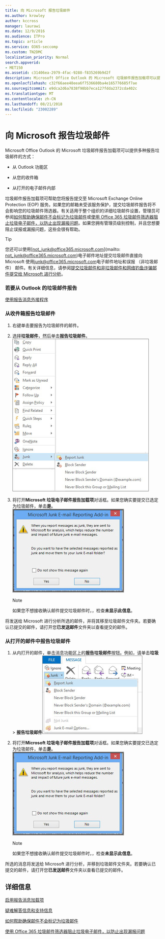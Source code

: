 ```yaml
---
title: 向 Microsoft 报告垃圾邮件
ms.author: krowley
author: kccross
manager: laurawi
ms.date: 12/9/2016
ms.audience: ITPro
ms.topic: article
ms.service: O365-seccomp
ms.custom: TN2DMC
localization_priority: Normal
search.appverid:
- MET150
ms.assetid: c31406ea-2979-4fac-9288-f835269b9d2f
description: Microsoft Office Outlook 的 Microsoft 垃圾邮件报告加载项可以提供多种报告垃圾邮件的方式：
ms.openlocfilehash: c32f66aee48eea6f7536680ba4e165776685f7ae
ms.sourcegitcommit: e9dca2d6a7838f98bb7eca127fdda2372cda402c
ms.translationtype: MT
ms.contentlocale: zh-CN
ms.lasthandoff: 08/21/2018
ms.locfileid: "23002289"
---
```

# <a name="report-junk-email-messages-to-microsoft"></a>向 Microsoft 报告垃圾邮件

Microsoft Office Outlook 的 Microsoft 垃圾邮件报告加载项可以提供多种报告垃圾邮件的方式：
  
- 从 Outlook 功能区
    
- 从您的收件箱
    
- 从打开的电子邮件内部
    
垃圾邮件报告加载项可帮助您将报告提交至 Microsoft Exchange Online Protection (EOP) 服务。如果您的邮箱未受该服务保护，提交垃圾邮件报告将不会影响您的垃圾邮件筛选器。有关适用于整个组织的详细垃圾邮件设置，管理员可参阅[如何帮助确保邮件不会标记为垃圾邮件](https://go.microsoft.com/fwlink/p/?LinkId=534224)或[使用 Office 365 垃圾邮件筛选器阻止垃圾电子邮件，以防止出现漏报问题](https://go.microsoft.com/fwlink/p/?LinkId=534225)。如果您拥有管理员级别控制，并且您想要阻止误报或漏报问题，这些会很有帮助。
  
> [!TIP]
> 您还可以使用[not_junk@office365.microsoft.com](mailto: not_junk@office365.microsoft.com)电子邮件地址提交垃圾邮件直接向 Microsoft 使用[junk@office365.microsoft.com](mailto:junk@office365.microsoft.com)电子邮件地址和误报 （非垃圾邮件） 邮件。有关详细信息，请参阅[提交垃圾邮件和非垃圾邮件和网络钓鱼诈骗邮件提交给 Microsoft 进行分析](submit-spam-non-spam-and-phishing-scam-messages-to-microsoft-for-analysis.md)。 
  
### <a name="to-report-junk-email-messages-from-outlook"></a>若要从 Outlook 的垃圾邮件报告

[使用报告消息外接程序](https://support.office.com/article/b5caa9f1-cdf3-4443-af8c-ff724ea719d2) 
  
### <a name="to-report-junk-email-messages-from-your-inbox"></a>从收件箱报告垃圾邮件

1. 右键单击要报告为垃圾邮件的邮件。
    
2. 选择**垃圾邮件**，然后单击**报告垃圾邮件**。 ![报告垃圾邮件从收件箱](media/EOP-Outlook-Junk-Reporting-Tool-3.jpg)
  
3. 将打开**Microsoft 垃圾电子邮件报告加载项**对话框。如果您确实要提交已选定为垃圾邮件，单击**是**。 ![确认为垃圾邮件报告](media/EOP-Outlook-Junk-Reporting-Tool-2.jpg)
  
    > [!NOTE]
    > 如果您不想接收确认邮件提交垃圾邮件时，，检查**未显示此信息**。 
  
将发送给 Microsoft 进行分析所选的邮件，并将其移至垃圾邮件文件夹。若要确认已提交的邮件，请打开您**已发送邮件**文件夹以查看提交的邮件。 
  
### <a name="to-report-a-junk-email-message-from-within-an-opened-message"></a>从打开的邮件中报告垃圾邮件

1. 从内打开的邮件，单击消息功能区上的**报告垃圾邮件**按钮。例如，请单击**垃圾** \> **报告垃圾邮件**![报告的垃圾电子邮件从邮件内部](media/EOP-Outlook-Junk-Reporting-Tool-4.jpg)
  
2. 将打开**Microsoft 垃圾电子邮件报告加载项**对话框。如果您确实要提交已选定为垃圾邮件，单击**是**。 ![确认为垃圾邮件报告](media/EOP-Outlook-Junk-Reporting-Tool-2.jpg)
  
    > [!NOTE]
    > 如果您不想接收确认邮件提交垃圾邮件时，，检查**未显示此信息**。 
  
所选的消息将发送给 Microsoft 进行分析，并移到垃圾邮件文件夹。若要确认已提交的邮件，请打开您**已发送邮件**文件夹以查看已提交的邮件。 
  
## <a name="for-more-information"></a>详细信息

[启用报告消息加载项](https://support.office.com/article/4250c4bc-6102-420b-9e0a-a95064837676)
  
[疑难解答信息和支持信息](troubleshooting-and-support-information.md)
  
[如何帮助确保邮件不会标记为垃圾邮件](https://go.microsoft.com/fwlink/p/?LinkId=534224)
  
[使用 Office 365 垃圾邮件筛选器阻止垃圾电子邮件，以防止出现漏报问题](https://go.microsoft.com/fwlink/p/?LinkId=534225)
  

